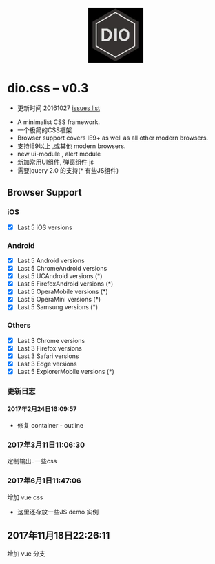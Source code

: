 <p align="center">
  <a href="https://github.com/a233894432/dio.css">
    <img width="128" alt="dio.css Logo" src="dio-logo.jpg"/>
  </a>
</p>

# dio.css – v0.3
* 更新时间 20161027 [issues list](https://github.com/a233894432/dio.css/issues)
- A minimalist CSS framework.
- 一个极简的CSS框架
- Browser support covers IE9+ as well as all other modern browsers.
- 支持IE9以上 ,或其他  modern browsers.
- new ui-module , alert module
- 新加常用UI组件, 弹窗组件 js
- 需要jquery 2.0 的支持(\* 有些JS组件)


## Browser Support

### iOS
- [x] Last 5 iOS versions

### Android
- [x] Last 5 Android versions
- [x] Last 5 ChromeAndroid versions
- [x] Last 5 UCAndroid versions (\*)
- [x] Last 5 FirefoxAndroid versions (\*)
- [x] Last 5 OperaMobile versions (\*)
- [x] Last 5 OperaMini versions (\*)
- [x] Last 5 Samsung versions (\*)

### Others
- [x] Last 3 Chrome versions
- [x] Last 3 Firefox versions
- [x] Last 3 Safari versions
- [x] Last 3 Edge versions
- [x] Last 5 ExplorerMobile versions (\*)

### 更新日志
#### 2017年2月24日16:09:57
  - 修复 container - outline

### 2017年3月11日11:06:30
定制输出..一些css

### 2017年6月1日11:47:06
增加 vue css

 
- 这里还存放一些JS demo 实例
 
## 2017年11月18日22:26:11
增加 vue 分支
 
